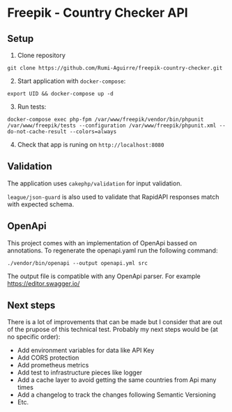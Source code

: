 # Freepik - Country Checker API
## Setup
1. Clone repository
```
git clone https://github.com/Rumi-Aguirre/freepik-country-checker.git
```

2. Start application with `docker-compose`:
```
export UID && docker-compose up -d
```

3. Run tests:
```
docker-compose exec php-fpm /var/www/freepik/vendor/bin/phpunit /var/www/freepik/tests --configuration /var/www/freepik/phpunit.xml --do-not-cache-result --colors=always
```

4. Check that app is runing on `http://localhost:8080`

## Validation
The application uses `cakephp/validation` for input validation.

`league/json-guard` is also used to validate that RapidAPI responses match with expected schema.

## OpenApi
This project comes with an implementation of OpenApi bassed on annotations. To regenerate the openapi.yaml run the following command:
```
./vendor/bin/openapi --output openapi.yml src
```

The output file is compatible with any OpenApi parser. For example https://editor.swagger.io/

## Next steps
There is a lot of improvements that can be made but I consider that are out of the prupose of this technical test. Probably my next steps would be (at no specific order):

- Add environment variables for data like API Key
- Add CORS protection
- Add prometheus metrics
- Add test to infrastructure pieces like logger
- Add a cache layer to avoid getting the same countries from Api many times
- Add a changelog to track the changes following Semantic Versioning
- Etc. 